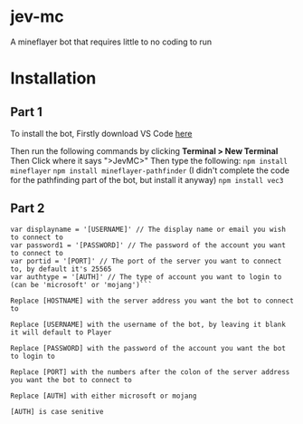 # jev-mc
A mineflayer bot that requires little to no coding to run

# Installation
## Part 1
To install the bot, Firstly download VS Code [here](https://code.visualstudio.com)

Then run the following commands by clicking **Terminal > New Terminal**
Then Click where it says ">JevMC>"
Then type the following:
```npm install mineflayer```
```npm install mineflayer-pathfinder``` (I didn't complete the code for the pathfinding part of the bot, but install it anyway)
```npm install vec3```

## Part 2
```var hostname = '[HOSTNAME]' // the hostname of the server you want to connect to
var displayname = '[USERNAME]' // The display name or email you wish to connect to
var password1 = '[PASSWORD]' // The password of the account you want to connect to
var portid = '[PORT]' // The port of the server you want to connect to, by default it's 25565
var authtype = '[AUTH]' // The type of account you want to login to (can be 'microsoft' or 'mojang')```

Replace [HOSTNAME] with the server address you want the bot to connect to

Replace [USERNAME] with the username of the bot, by leaving it blank it will default to Player

Replace [PASSWORD] with the password of the account you want the bot to login to

Replace [PORT] with the numbers after the colon of the server address you want the bot to connect to

Replace [AUTH] with either microsoft or mojang

[AUTH] is case senitive
